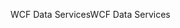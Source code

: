 <span data-ttu-id="a0e55-101">WCF Data Services</span><span class="sxs-lookup"><span data-stu-id="a0e55-101">WCF Data Services</span></span>